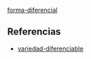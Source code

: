 [forma-diferencial](pdf/forma-diferencial.pdf)

## Referencias
- [variedad-diferenciable](./variedad-diferenciable.md)
